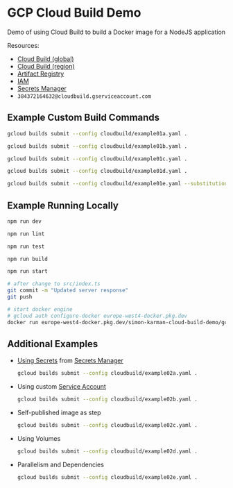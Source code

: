 # GCP Cloud Build Demo
Demo of using Cloud Build to build a Docker image for a NodeJS application

Resources:
- [Cloud Build (global)](https://console.cloud.google.com/cloud-build/builds;region=global)
- [Cloud Build (region)](https://console.cloud.google.com/cloud-build/builds;region=europe-west4)
- [Artifact Registry](https://console.cloud.google.com/artifacts/docker/simon-karman-cloud-build-demo/europe-west4/gcp-cloud-build-demo)
- [IAM](https://console.cloud.google.com/iam-admin/iam)
- [Secrets Manager](https://console.cloud.google.com/security/secret-manager?referrer=search&project=simon-karman-cloud-build-demo)
- `384372164632@cloudbuild.gserviceaccount.com`

## Example Custom Build Commands
```bash
gcloud builds submit --config cloudbuild/example01a.yaml .
```
```bash
gcloud builds submit --config cloudbuild/example01b.yaml .
```
```bash
gcloud builds submit --config cloudbuild/example01c.yaml .
```
```bash
gcloud builds submit --config cloudbuild/example01d.yaml .
```
```bash
gcloud builds submit --config cloudbuild/example01e.yaml --substitutions=_HELLO="world" .
```

## Example Running Locally
```bash
npm run dev
```
```bash
npm run lint
```
```bash
npm run test
```
```bash
npm run build
```
```bash
npm run start
```
```bash
# after change to src/index.ts
git commit -m "Updated server response"
git push
```
```bash
# start docker engine
# gcloud auth configure-docker europe-west4-docker.pkg.dev
docker run europe-west4-docker.pkg.dev/simon-karman-cloud-build-demo/gcp-cloud-build-demo/server
```

## Additional Examples
- [Using Secrets](https://cloud.google.com/build/docs/securing-builds/use-secrets) from [Secrets Manager](https://console.cloud.google.com/security/secret-manager)
    ```bash
    gcloud builds submit --config cloudbuild/example02a.yaml .
    ```
- Using custom [Service Account](https://console.cloud.google.com/iam-admin/serviceaccounts)
    ```bash
    gcloud builds submit --config cloudbuild/example02b.yaml .
    ```
- Self-published image as step
    ```bash
    gcloud builds submit --config cloudbuild/example02c.yaml .
    ```
- Using Volumes
    ```bash
    gcloud builds submit --config cloudbuild/example02d.yaml .
    ```
- Parallelism and Dependencies
    ```bash
    gcloud builds submit --config cloudbuild/example02e.yaml .
    ```
